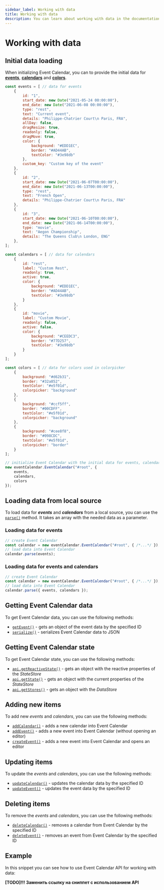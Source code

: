 ```yaml
---
sidebar_label: Working with data
title: Working with data
description: You can learn about working with data in the documentation of the DHTMLX JavaScript Event Calendar library. Browse developer guides and API reference, try out code examples and live demos, and download a free 30-day evaluation version of DHTMLX Event Calendar.
---
```


# Working with data

## Initial data loading

When initializing Event Calendar, you can to provide the initial data for [**events**](api/config/js_eventcalendar_events_config.md), [**calendars**](api/config/js_eventcalendar_calendars_config.md) and [**colors**](api/config/js_eventcalendar_colors_config.md).

~~~jsx {1,38,63,86-88}
const events = [ // data for events
    {
        id: "1",
        start_date: new Date("2021-05-24 00:00:00"),
        end_date: new Date("2021-06-08 00:00:00"),
        type: "rest",
        text: "Current event",
        details: "Philippe-Chatrier Court\n Paris, FRA",
        allDay: false,
        dragResize: true,
        readonly: false,
        dragMove: true,
        color: {
            background: "#EDD1EC",
            border: "#AD44AB",
            textColor: "#3e98db"
        },
        custom_key: "Custom key of the event"
    },
    {
        id: "2",
        start_date: new Date("2021-06-07T00:00:00"),
        end_date: new Date("2021-06-13T00:00:00"),
        type: "rest",
        text: "French Open",
        details: "Philippe-Chatrier Court\n Paris, FRA"  
    },
    {
        id: "3",
        start_date: new Date("2021-06-10T00:00:00"),
        end_date: new Date("2021-06-14T00:00:00"),
        type: "movie",
        text: "Aegon Championship",
        details: "The Queens Club\n London, ENG"
    },
];

const calendars = [ // data for calendars
    {
        id: "rest",
        label: "Custom Rest",
        readonly: true,
        active: true,
        color: {
            background: "#EDD1EC",
            border: "#AD44AB",
            textColor: "#3e98db"
        }
    },
    {
        id: "movie",
        label: "Custom Movie",
        readonly: false,
        active: false,
        color: {
            background: "#CEEDC3",
            border: "#77D257",
            textColor: "#3e98db"
        }
    }
];

const colors = [ // data for colors used in colorpicker
    {
        background: "#d62b31",
        border: "#32a852",
        textColor: "#e5f01d",
        colorpicker: "background"
    },
    {
        background: "#ccf5ff",
        border: "#00CDFF",
        textColor: "#e5f01d",
        colorpicker: "background"
    },
    {
        background: "#cee8f8",
        border: "#098CDC",
        textColor: "#e5f01d",
        colorpicker: "border"
    }
];

// initialize Event Calendar with the initial data for events, calendars and colors
new eventCalendar.EventCalendar("#root", {
	events, 
	calendars, 
	colors 
});
~~~

## Loading data from local source

To load data for ***events*** and ***calendars*** from a local source, you can use the [`parse()`](api/methods/js_eventcalendar_parse_method.md) method. It takes an array with the needed data as a parameter.

### Loading data for events

~~~js {4}
// create Event Calendar
const calendar = new eventCalendar.EventCalendar("#root", { /*...*/ });
// load data into Event Calendar
calendar.parse(events);
~~~

### Loading data for events and calendars

~~~js {4}
// create Event Calendar
const calendar = new eventCalendar.EventCalendar("#root", { /*...*/ });
// load data into Event Calendar
calendar.parse({ events, calendars });
~~~

## Getting Event Calendar data

To get Event Calendar data, you can use the following methods:

- [`getEvent()`](api/methods/js_eventcalendar_getevent_method.md) - gets an object of the event data by the specified ID
- [`serialize()`](api/methods/js_eventcalendar_serialize_method.md) - serializes Event Calendar data to JSON

## Getting Event Calendar state

To get Event Calendar state, you can use the following methods:

- [`api.getReactiveState()`](api/internal/js_eventcalendar_getreactivestate_method.md) - gets an object with the reactive properties of the *StateStore*
- [`api.getState()`](api/internal/js_eventcalendar_getstate_method.md) - gets an object with the current properties of the *StateStore*
- [`api.getStores()`](api/internal/js_eventcalendar_getstores_method.md) - gets an object with the *DataStore*

## Adding new items

To add new *events* and *calendars*, you can use the following methods:

- [`addCalendar()`](api/methods/js_eventcalendar_addcalendar_method.md) - adds a new calendar into Event Calendar
- [`addEvent()`](api/methods/js_eventcalendar_addevent_method.md) - adds a new event into Event Calendar (without opening an editor)
- [`createEvent()`](api/methods/js_eventcalendar_createevent_method.md) - adds a new event into Event Calendar and opens an editor

## Updating items

To update the *events* and *calendars*, you can use the following methods:

- [`updateCalendar()`](api/methods/js_eventcalendar_updatecalendar_method.md) - updates the calendar data by the specified ID
- [`updateEvent()`](api/methods/js_eventcalendar_updateevent_method.md) - updates the event data by the specified ID

## Deleting items

To remove the *events* and *calendars*, you can use the following methods:

- [`deleteCalendar()`](api/methods/js_eventcalendar_deletecalendar_method.md) - removes a calendar from Event Calendar by the specified ID
- [`deleteEvent()`](api/methods/js_eventcalendar_deleteevent_method.md) - removes an event from Event Calendar by the specified ID

## Example

In this snippet you can see how to use Event Calendar API for working with data:

**[TODO]!!! Заменить ссылку на сниппет с использованием API**
<iframe src="" frameborder="0" class="snippet_iframe" width="100%" height="500"></iframe>

